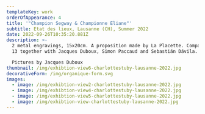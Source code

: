 ```yaml
---
templateKey: work
orderOfAppearance: 4
title: '"Champion Segway & Championne Eliane"'
subtitle: Etat des lieux, Lausanne (CH), Summer 2022
date: 2022-09-26T10:35:20.881Z
description: >-
  2 metal engravings, 15x20cm. A proposition made by La Placette. Compactus n°
  13 together with Jacques Duboux, Simon Paccaud and Sebastián Dávila. 

  Pictures by Jacques Duboux
thumbnail: /img/exhibtion-view6-charlottestuby-lausanne-2022.jpg
decorativeForm: /img/organique-form.svg
images:
  - image: /img/exhibtion-view2-charlottestuby-lausanne-2022.jpg
  - image: /img/exhibtion-view4-charlottestuby-lausanne-2022.jpg
  - image: /img/exhibtion-view5-charlottestuby-lausanne-2022.jpg
  - image: /img/exhibtion-view-charlottestuby-lausanne-2022.jpg
---
```

